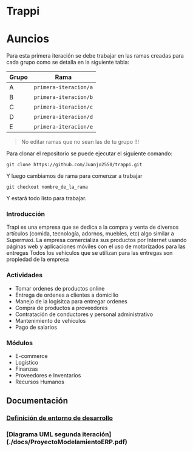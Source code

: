 # Trappi
# Auncios
Para esta primera iteración se debe trabajar en las ramas creadas para cada grupo como se detalla en la siguiente tabla:

Grupo | Rama
--- | --- 
A | `primera-iteracion/a`
B | `primera-iteracion/b`
C | `primera-iteracion/c`
D | `primera-iteracion/d`
E | `primera-iteracion/e`

> No editar ramas que no sean las de tu grupo !!!

Para clonar el repositorio se puede ejecutar el siguiente comando:

```
git clone https://github.com/Juanjo2550/trappi.git
```

Y luego cambiamos de rama para comenzar a trabajar

```
git checkout nombre_de_la_rama
```

Y estará todo listo para trabajar.

### Introducción

Trapi es una empresa que se dedica a la compra y venta de diversos artículos (comida, tecnología, adornos, muebles, etc) algo similar a Supermaxi.
La empresa comercializa sus productos por Internet usando páginas web y aplicaciones móviles con el uso de motorizados para las entregas
Todos los vehículos que se utilizan para las entregas son propiedad de la empresa

### Actividades
- Tomar ordenes de productos online
- Entrega de ordenes a clientes a domicilio
- Manejo de la logísitca para entregar ordenes
- Compra de productos a proveedores
- Contratación de conductores y personal administrativo
- Mantenimiento de vehículos
- Pago de salarios

### Módulos
- E-commerce
- Logístico
- Finanzas
- Proveedores e Inventarios
- Recursos Humanos

## Documentación
### [Definición de entorno de desarrollo](./docs/developmentEnviroment.md)
### [Diagrama UML segunda iteración] (./docs/ProyectoModelamientoERP.pdf)
